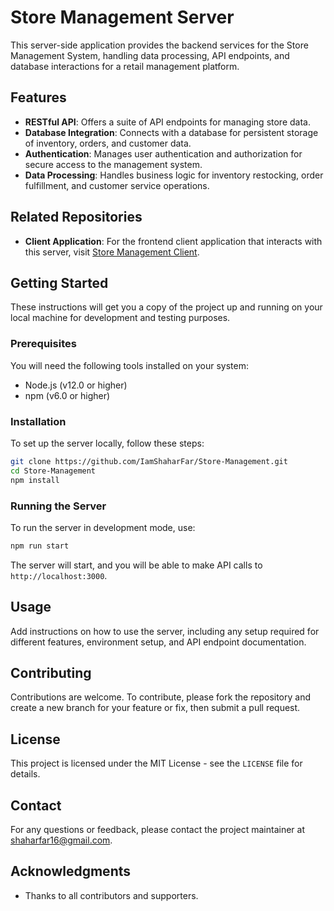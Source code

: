 # Store Management Server

This server-side application provides the backend services for the Store Management System, handling data processing, API endpoints, and database interactions for a retail management platform.

## Features

- **RESTful API**: Offers a suite of API endpoints for managing store data.
- **Database Integration**: Connects with a database for persistent storage of inventory, orders, and customer data.
- **Authentication**: Manages user authentication and authorization for secure access to the management system.
- **Data Processing**: Handles business logic for inventory restocking, order fulfillment, and customer service operations.

## Related Repositories

- **Client Application**: For the frontend client application that interacts with this server, visit [Store Management Client](https://github.com/IamShaharFar/Store-Management-Client.git).

## Getting Started

These instructions will get you a copy of the project up and running on your local machine for development and testing purposes.

### Prerequisites

You will need the following tools installed on your system:
- Node.js (v12.0 or higher)
- npm (v6.0 or higher)

### Installation

To set up the server locally, follow these steps:

```bash
git clone https://github.com/IamShaharFar/Store-Management.git
cd Store-Management
npm install
```

### Running the Server

To run the server in development mode, use:

```bash
npm run start
```

The server will start, and you will be able to make API calls to `http://localhost:3000`.

## Usage

Add instructions on how to use the server, including any setup required for different features, environment setup, and API endpoint documentation.

## Contributing

Contributions are welcome. To contribute, please fork the repository and create a new branch for your feature or fix, then submit a pull request.

## License

This project is licensed under the MIT License - see the `LICENSE` file for details.

## Contact

For any questions or feedback, please contact the project maintainer at [shaharfar16@gmail.com](mailto:shaharfar16@gmail.com).

## Acknowledgments

- Thanks to all contributors and supporters.
